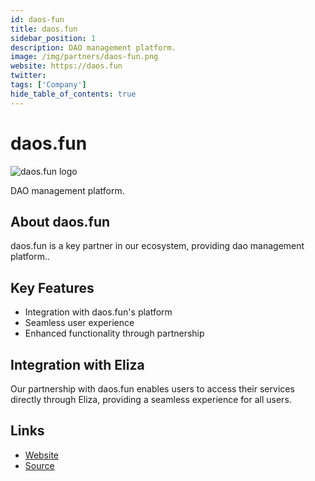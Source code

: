 ```yaml
---
id: daos-fun
title: daos.fun
sidebar_position: 1
description: DAO management platform.
image: /img/partners/daos-fun.png
website: https://daos.fun
twitter:
tags: ['Company']
hide_table_of_contents: true
---
```


# daos.fun

<div className="partner-logo">
  <img src="/img/partners/daos-fun.png" alt="daos.fun logo" />
</div>

DAO management platform.

## About daos.fun

daos.fun is a key partner in our ecosystem, providing dao management platform..

## Key Features

- Integration with daos.fun's platform
- Seamless user experience
- Enhanced functionality through partnership

## Integration with Eliza

Our partnership with daos.fun enables users to access their services directly through Eliza, providing a seamless experience for all users.

## Links

- [Website](https://daos.fun)
- [Source](https://daos.fun)
